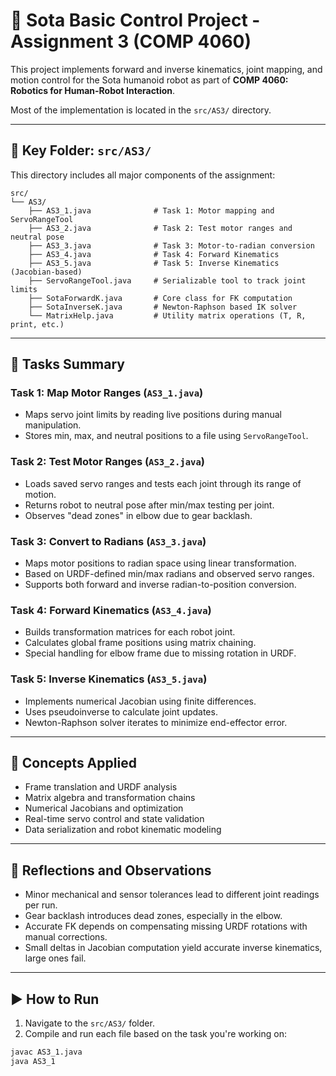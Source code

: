 # 🤖 Sota Basic Control Project - Assignment 3 (COMP 4060)

This project implements forward and inverse kinematics, joint mapping, and motion control for the Sota humanoid robot as part of **COMP 4060: Robotics for Human-Robot Interaction**.

Most of the implementation is located in the `src/AS3/` directory.

---

## 📁 Key Folder: `src/AS3/`

This directory includes all major components of the assignment:

```
src/
└── AS3/
    ├── AS3_1.java              # Task 1: Motor mapping and ServoRangeTool
    ├── AS3_2.java              # Task 2: Test motor ranges and neutral pose
    ├── AS3_3.java              # Task 3: Motor-to-radian conversion
    ├── AS3_4.java              # Task 4: Forward Kinematics
    ├── AS3_5.java              # Task 5: Inverse Kinematics (Jacobian-based)
    ├── ServoRangeTool.java     # Serializable tool to track joint limits
    ├── SotaForwardK.java       # Core class for FK computation
    ├── SotaInverseK.java       # Newton-Raphson based IK solver
    └── MatrixHelp.java         # Utility matrix operations (T, R, print, etc.)
```

---

## 🧪 Tasks Summary

### Task 1: Map Motor Ranges (`AS3_1.java`)
- Maps servo joint limits by reading live positions during manual manipulation.
- Stores min, max, and neutral positions to a file using `ServoRangeTool`.

### Task 2: Test Motor Ranges (`AS3_2.java`)
- Loads saved servo ranges and tests each joint through its range of motion.
- Returns robot to neutral pose after min/max testing per joint.
- Observes "dead zones" in elbow due to gear backlash.

### Task 3: Convert to Radians (`AS3_3.java`)
- Maps motor positions to radian space using linear transformation.
- Based on URDF-defined min/max radians and observed servo ranges.
- Supports both forward and inverse radian-to-position conversion.

### Task 4: Forward Kinematics (`AS3_4.java`)
- Builds transformation matrices for each robot joint.
- Calculates global frame positions using matrix chaining.
- Special handling for elbow frame due to missing rotation in URDF.

### Task 5: Inverse Kinematics (`AS3_5.java`)
- Implements numerical Jacobian using finite differences.
- Uses pseudoinverse to calculate joint updates.
- Newton-Raphson solver iterates to minimize end-effector error.

---

## 🧠 Concepts Applied

- Frame translation and URDF analysis
- Matrix algebra and transformation chains
- Numerical Jacobians and optimization
- Real-time servo control and state validation
- Data serialization and robot kinematic modeling

---

## 📝 Reflections and Observations

- Minor mechanical and sensor tolerances lead to different joint readings per run.
- Gear backlash introduces dead zones, especially in the elbow.
- Accurate FK depends on compensating missing URDF rotations with manual corrections.
- Small deltas in Jacobian computation yield accurate inverse kinematics, large ones fail.

---

## ▶️ How to Run

1. Navigate to the `src/AS3/` folder.
2. Compile and run each file based on the task you're working on:

```bash
javac AS3_1.java
java AS3_1
```
